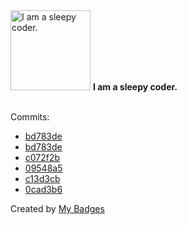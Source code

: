 <img src="https://my-badges.github.io/my-badges/sleepy-coder.png" alt="I am a sleepy coder." title="I am a sleepy coder." width="128">
<strong>I am a sleepy coder.</strong>
<br><br>

Commits:

- <a href="https://github.com/eryajf/k8m/commit/bd783de3f6f0cf5008b131a59ce2917792a7d61e">bd783de</a>
- <a href="https://github.com/weibaohui/k8m/commit/bd783de3f6f0cf5008b131a59ce2917792a7d61e">bd783de</a>
- <a href="https://github.com/eryajf/vdoing-template/commit/c072f2be3b990de0647369c10fb4a81c7e704c7b">c072f2b</a>
- <a href="https://github.com/opsre/cloud_dns_exporter/commit/09548a5ec5eaa93f1aa69b4814ca84fceefca1de">09548a5</a>
- <a href="https://github.com/opsre/cloud_dns_exporter/commit/c13d3cbdb94b61a7d3034bbe9b768b726f8fda8e">c13d3cb</a>
- <a href="https://github.com/eryajf/awesome-github-profile-readme-chinese/commit/0cad3b60feb66da3c11e20992d783d1f7a832fd4">0cad3b6</a>


Created by <a href="https://github.com/my-badges/my-badges">My Badges</a>